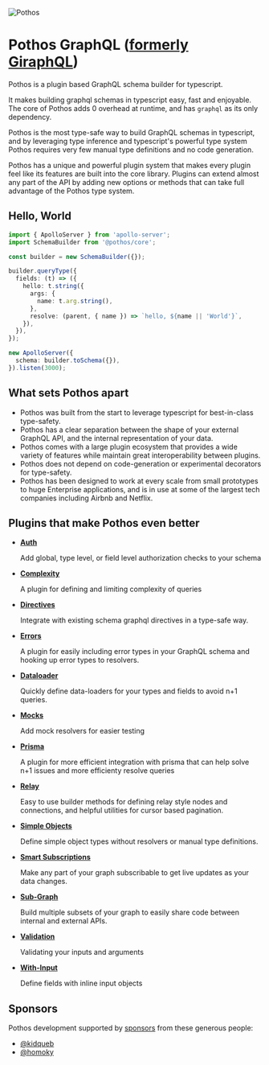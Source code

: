 ![Pothos](https://pothos-graphql.dev/assets/logo-name-auto.svg)

# Pothos GraphQL ([formerly GiraphQL](https://pothos-graphql.dev/docs/migrations/giraphql-pothos))

Pothos is a plugin based GraphQL schema builder for typescript.

It makes building graphql schemas in typescript easy, fast and enjoyable. The core of Pothos adds 0
overhead at runtime, and has `graphql` as its only dependency.

Pothos is the most type-safe way to build GraphQL schemas in typescript, and by leveraging type
inference and typescript's powerful type system Pothos requires very few manual type definitions and
no code generation.

Pothos has a unique and powerful plugin system that makes every plugin feel like its features are
built into the core library. Plugins can extend almost any part of the API by adding new options or
methods that can take full advantage of the Pothos type system.

## Hello, World

```typescript
import { ApolloServer } from 'apollo-server';
import SchemaBuilder from '@pothos/core';

const builder = new SchemaBuilder({});

builder.queryType({
  fields: (t) => ({
    hello: t.string({
      args: {
        name: t.arg.string(),
      },
      resolve: (parent, { name }) => `hello, ${name || 'World'}`,
    }),
  }),
});

new ApolloServer({
  schema: builder.toSchema({}),
}).listen(3000);
```

## What sets Pothos apart

- Pothos was built from the start to leverage typescript for best-in-class type-safety.
- Pothos has a clear separation between the shape of your external GraphQL API, and the internal
  representation of your data.
- Pothos comes with a large plugin ecosystem that provides a wide variety of features while maintain
  great interoperability between plugins.
- Pothos does not depend on code-generation or experimental decorators for type-safety.
- Pothos has been designed to work at every scale from small prototypes to huge Enterprise
  applications, and is in use at some of the largest tech companies including Airbnb and Netflix.

## Plugins that make Pothos even better

- [**Auth**](https://pothos-graphql.dev/docs/plugins/scope-auth)

  Add global, type level, or field level authorization checks to your schema

- [**Complexity**](https://pothos-graphql.dev/docs/plugins/complexity)

  A plugin for defining and limiting complexity of queries

- [**Directives**](https://pothos-graphql.dev/docs/plugins/directives)

  Integrate with existing schema graphql directives in a type-safe way.

- [**Errors**](https://pothos-graphql.dev/docs/plugins/errors)

  A plugin for easily including error types in your GraphQL schema and hooking up error types to
  resolvers.

- [**Dataloader**](https://pothos-graphql.dev/docs/plugins/dataloader)

  Quickly define data-loaders for your types and fields to avoid n+1 queries.

- [**Mocks**](https://pothos-graphql.dev/docs/plugins/mocks)

  Add mock resolvers for easier testing

- [**Prisma**](https://pothos-graphql.dev/docs/plugins/prisma)

  A plugin for more efficient integration with prisma that can help solve n+1 issues and more
  efficienty resolve queries

- [**Relay**](https://pothos-graphql.dev/docs/plugins/relay)

  Easy to use builder methods for defining relay style nodes and connections, and helpful utilities
  for cursor based pagination.

- [**Simple Objects**](https://pothos-graphql.dev/docs/plugins/simple-objects)

  Define simple object types without resolvers or manual type definitions.

- [**Smart Subscriptions**](https://pothos-graphql.dev/docs/plugins/smart-subscriptions)

  Make any part of your graph subscribable to get live updates as your data changes.

- [**Sub-Graph**](https://pothos-graphql.dev/docs/plugins/sub-graph)

  Build multiple subsets of your graph to easily share code between internal and external APIs.

- [**Validation**](https://pothos-graphql.dev/docs/plugins/validation)

  Validating your inputs and arguments

- [**With-Input**](https://pothos-graphql.dev/docs/plugins/with-input)

  Define fields with inline input objects

## Sponsors

Pothos development supported by [sponsors](https://github.com/sponsors/hayes) from these generous
people:

- [@kidqueb](https://github.com/kidqueb)
- [@homoky](https://github.com/homoky)
